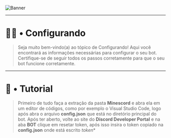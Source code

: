 ![Banner](https://github.com/Henry8K/Minescord/assets/119537238/a317950d-b097-4ea3-ad12-d6162ba59f52)

---

# 👨‍🔧 • Configurando

> Seja muito bem-vindo(a) ao tópico de Configurando! Aqui você encontrará as informações necessárias para configurar o seu bot. Certifique-se de seguir todos os passos corretamente para que o seu bot funcione corretamente.

---

# 🎯 • Tutorial

> Primeiro de tudo faça a extração da pasta **Minescord** e abra ela em um editor de códigos, como por exemplo o Visual Studio Code, logo após abra o arquivo **config.json** que está no diretório principal do bot. Após ter aberto, volte ao site do **Discord Developer Portal** e na aba **BOT** clique em resetar token, após isso insira o token copiado na **config.json** onde está escrito *token** 
